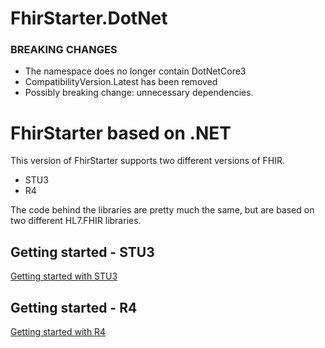 # FhirStarter.DotNet

### BREAKING CHANGES
* The namespace does no longer contain DotNetCore3  
* CompatibilityVersion.Latest has been removed
* Possibly breaking change: unnecessary dependencies.

# FhirStarter based on .NET  

This version of FhirStarter supports two different versions of FHIR.

* STU3
* R4 

The code behind the libraries are pretty much the same, but are based on two different HL7.FHIR libraries. 

## Getting started - STU3 

[Getting started with STU3](src/docs/STU3/GettingStarted-STU3.md)


## Getting started - R4

[Getting started with R4](src/docs/R4/GettingStarted-R4.md)
